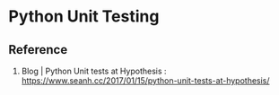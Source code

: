 # Python Unit Testing

## Reference

1. Blog | Python Unit tests at Hypothesis : https://www.seanh.cc/2017/01/15/python-unit-tests-at-hypothesis/
